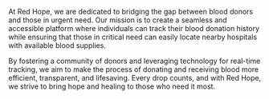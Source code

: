 At Red Hope, we are dedicated to bridging the gap between blood donors and those in urgent need. Our mission is to create a seamless and accessible platform where individuals can track their blood donation history while ensuring that those in critical need can easily locate nearby hospitals with available blood supplies.

By fostering a community of donors and leveraging technology for real-time tracking, we aim to make the process of donating and receiving blood more efficient, transparent, and lifesaving. Every drop counts, and with Red Hope, we strive to bring hope and healing to those who need it most.
 

